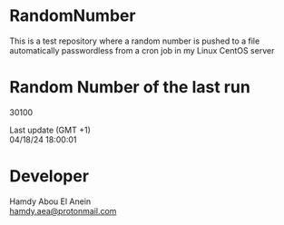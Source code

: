 # RandomNumber    
This is a test repository where a random number is pushed to a file automatically passwordless from a cron job in my Linux CentOS server    
# Random Number of the last run   
30100
      
Last update (GMT +1)    
04/18/24 18:00:01
# Developer    
Hamdy Abou El Anein   
hamdy.aea@protonmail.com
